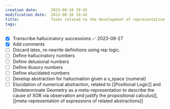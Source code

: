 ```yaml
---
creation date:		2023-08-16 19:42
modification date:	2023-08-16 19:42
title: 				Tasks related to the development of representative number theory
tags:
---
```

- [x] Transcribe hallucinatory successions ✅ 2023-08-27
- [x] Add comments
- [ ] Discard latex, re-rewrite definitions using rep logic. 
- [ ] Define hallucinatory numbers
- [ ] Define delusional numbers
- [ ] Define illusory numbers
- [ ] Define elucidated numbers
- [ ] Develop abstraction for hallucination given a v_space (numeral)
- [ ] Elucidation of numerical abstraction, related to [[Positional Logic]] and [[Indeterminate Geometry as a meta-representation to describe the cause of XOR via observation and justify the propositional calculus]], [[meta-representation of expressions of related abstractions]] 
